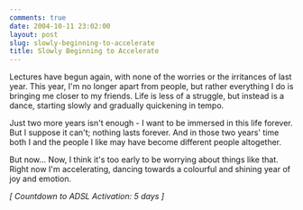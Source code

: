 ```yaml
---
comments: true
date: 2004-10-11 23:02:00
layout: post
slug: slowly-beginning-to-accelerate
title: Slowly Beginning to Accelerate
---
```


Lectures have begun again, with none of the worries or the irritances of last year.  This year, I'm no longer apart from people, but rather everything I do is bringing me closer to my friends.  Life is less of a struggle, but instead is a dance, starting slowly and gradually quickening in tempo.  

Just two more years isn't enough - I want to be immersed in this life forever.  But I suppose it can't; nothing lasts forever.  And in those two years' time both I and the people I like may have become different people altogether.  

But now...  Now, I think it's too early to be worrying about things like that.  Right now I'm accelerating, dancing towards a colourful and shining year of joy and emotion.  

*[ Countdown to ADSL Activation: 5 days ]*

